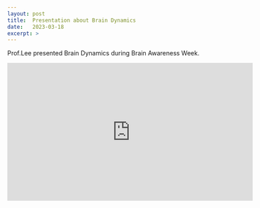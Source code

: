 ```yaml
---
layout: post
title:  Presentation about Brain Dynamics 
date:   2023-03-18
excerpt: > 
---
```

Prof.Lee presented Brain Dynamics during Brain Awareness Week.

<iframe width="560" height="315" src="https://www.youtube.com/embed/LFP5H3ereig?start=1981" title="YouTube video player" frameborder="0" allow="accelerometer; autoplay; clipboard-write; encrypted-media; gyroscope; picture-in-picture; web-share" allowfullscreen></iframe>
